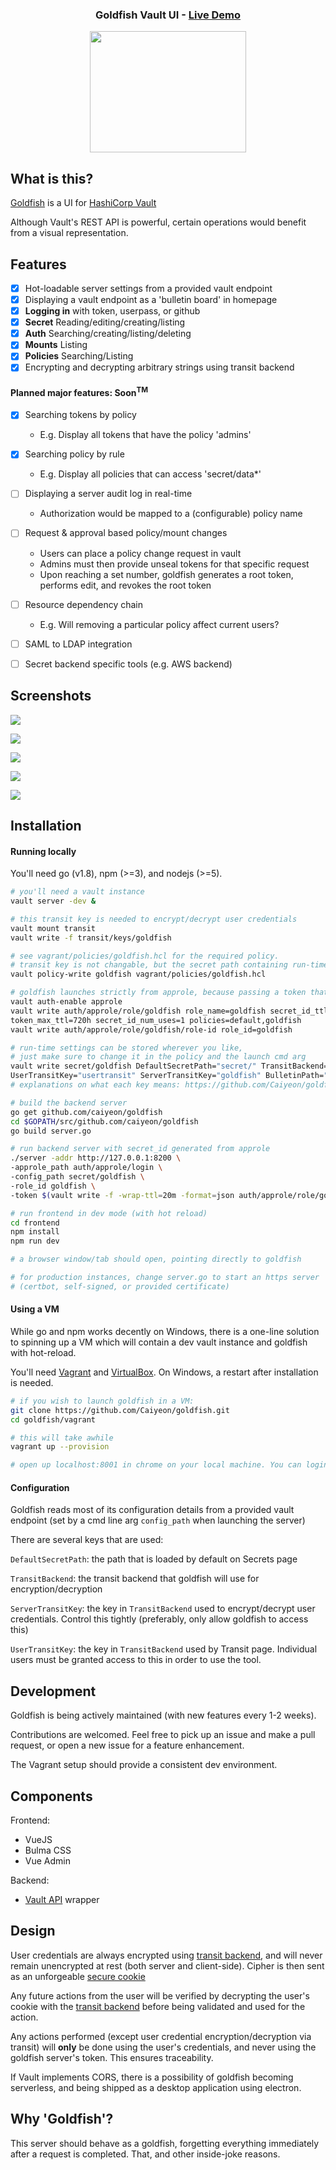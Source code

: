 <div align="center">

<h3>Goldfish Vault UI - <a href="http://67.205.184.214:8000">Live Demo</a></h3>

<p><img width="250" height="194" src="https://github.com/Caiyeon/goldfish/blob/master/frontend/client/assets/logo%402x.png"></p>

</div>

## What is this?

[Goldfish](http://67.205.184.214:8000) is a UI for [HashiCorp Vault](https://www.vaultproject.io)

Although Vault's REST API is powerful, certain operations would benefit from a visual representation.

<!--
-->
## Features

* [x] Hot-loadable server settings from a provided vault endpoint
* [x] Displaying a vault endpoint as a 'bulletin board' in homepage
* [x] **Logging in** with token, userpass, or github
* [x] **Secret** Reading/editing/creating/listing
* [x] **Auth** Searching/creating/listing/deleting
* [x] **Mounts** Listing
* [x] **Policies** Searching/Listing
* [x] Encrypting and decrypting arbitrary strings using transit backend

#### Planned major features: Soon<sup>TM</sup>
* [x] Searching tokens by policy
	- E.g. Display all tokens that have the policy 'admins'
* [x] Searching policy by rule
	- E.g. Display all policies that can access 'secret/data*'
* [ ] Displaying a server audit log in real-time
	- Authorization would be mapped to a (configurable) policy name
* [ ] Request & approval based policy/mount changes
	- Users can place a policy change request in vault
	- Admins must then provide unseal tokens for that specific request
	- Upon reaching a set number, goldfish generates a root token, performs edit, and revokes the root token
* [ ] Resource dependency chain
	- E.g. Will removing a particular policy affect current users?
* [ ] SAML to LDAP integration
* [ ] Secret backend specific tools (e.g. AWS backend)



<!--
-->
## Screenshots

![](screenshots/Login.png)


![](screenshots/BulletinBoard.png)


![](screenshots/TokenCreator.png)


![](screenshots/Users.png)


![](screenshots/Policies.png)



<!--
-->
## Installation

#### Running locally
You'll need go (v1.8), npm (>=3), and nodejs (>=5).

```bash
# you'll need a vault instance
vault server -dev &

# this transit key is needed to encrypt/decrypt user credentials
vault mount transit
vault write -f transit/keys/goldfish

# see vagrant/policies/goldfish.hcl for the required policy.
# transit key is not changable, but the secret path containing run-time settings can be changed
vault policy-write goldfish vagrant/policies/goldfish.hcl

# goldfish launches strictly from approle, because passing a token that humans can see would be silly
vault auth-enable approle
vault write auth/approle/role/goldfish role_name=goldfish secret_id_ttl=5m token_ttl=480h \
token_max_ttl=720h secret_id_num_uses=1 policies=default,goldfish
vault write auth/approle/role/goldfish/role-id role_id=goldfish

# run-time settings can be stored wherever you like,
# just make sure to change it in the policy and the launch cmd arg
vault write secret/goldfish DefaultSecretPath="secret/" TransitBackend="transit" \
UserTransitKey="usertransit" ServerTransitKey="goldfish" BulletinPath="secret/bulletins/"
# explanations on what each key means: https://github.com/Caiyeon/goldfish#configuration

# build the backend server
go get github.com/caiyeon/goldfish
cd $GOPATH/src/github.com/caiyeon/goldfish
go build server.go

# run backend server with secret_id generated from approle
./server -addr http://127.0.0.1:8200 \
-approle_path auth/approle/login \
-config_path secret/goldfish \
-role_id goldfish \
-token $(vault write -f -wrap-ttl=20m -format=json auth/approle/role/goldfish/secret-id | jq -r .wrap_info.token)

# run frontend in dev mode (with hot reload)
cd frontend
npm install
npm run dev

# a browser window/tab should open, pointing directly to goldfish

# for production instances, change server.go to start an https server
# (certbot, self-signed, or provided certificate)
```


#### Using a VM
While go and npm works decently on Windows, there is a one-line solution to spinning up a VM which will contain a dev vault instance and goldfish with hot-reload.

You'll need [Vagrant](https://www.vagrantup.com/downloads.html) and [VirtualBox](https://www.virtualbox.org/). On Windows, a restart after installation is needed.

```bash
# if you wish to launch goldfish in a VM:
git clone https://github.com/Caiyeon/goldfish.git
cd goldfish/vagrant

# this will take awhile
vagrant up --provision

# open up localhost:8001 in chrome on your local machine. You can login with token 'goldfish'
```


#### Configuration
Goldfish reads most of its configuration details from a provided vault endpoint (set by a cmd line arg `config_path` when launching the server)

There are several keys that are used:

`DefaultSecretPath`: the path that is loaded by default on Secrets page

`TransitBackend`: the transit backend that goldfish will use for encryption/decryption

`ServerTransitKey`: the key in `TransitBackend` used to encrypt/decrypt user credentials. Control this tightly (preferably, only allow goldfish to access this)

`UserTransitKey`: the key in `TransitBackend` used by Transit page. Individual users must be granted access to this in order to use the tool.



<!--
-->
## Development
Goldfish is being actively maintained (with new features every 1-2 weeks).

Contributions are welcomed. Feel free to pick up an issue and make a pull request, or open a new issue for a feature enhancement.

The Vagrant setup should provide a consistent dev environment.



<!--
-->
## Components

Frontend:
* VueJS
* Bulma CSS
* Vue Admin

Backend:
* [Vault API](https://godoc.org/github.com/hashicorp/vault/api) wrapper



<!--
-->
## Design

User credentials are always encrypted using [transit backend](https://www.vaultproject.io/docs/secrets/transit/), and will never remain unencrypted at rest (both server and client-side). Cipher is then sent as an unforgeable [secure cookie](http://www.gorillatoolkit.org/pkg/securecookie)

Any future actions from the user will be verified by decrypting the user's cookie with the [transit backend](https://www.vaultproject.io/docs/secrets/transit/) before being validated and used for the action.

Any actions performed (except user credential encryption/decryption via transit) will **only** be done using the user's credentials, and never using the goldfish server's token. This ensures traceability.

If Vault implements CORS, there is a possibility of goldfish becoming serverless, and being shipped as a desktop application using electron.



<!--
-->
## Why 'Goldfish'?

This server should behave as a goldfish, forgetting everything immediately after a request is completed. That, and other inside-joke reasons.